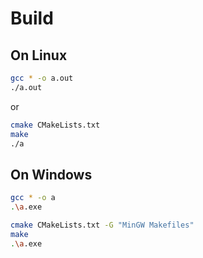 # Build
## On Linux
```sh
gcc * -o a.out
./a.out
```
or
```sh
cmake CMakeLists.txt
make
./a
```

## On Windows
```sh
gcc * -o a
.\a.exe
```
```sh
cmake CMakeLists.txt -G "MinGW Makefiles"
make
.\a.exe
```